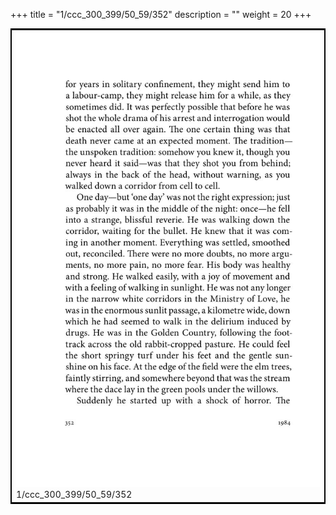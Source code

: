 +++
title = "1/ccc_300_399/50_59/352"
description = ""
weight = 20
+++

<table style="border:2px solid black;max-width:800px;max-height:800px;" 
><tr><td><img class="center-fit-jpg"
src="/jpg_/out_jpg_1984__352.jpg"  >1/ccc_300_399/50_59/352</img></td></tr></table>